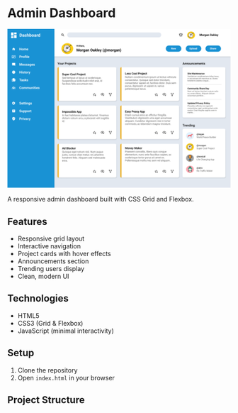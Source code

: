 # Admin Dashboard

![Dashboard Preview](/dashboard-project.png)

A responsive admin dashboard built with CSS Grid and Flexbox.

## Features

- Responsive grid layout
- Interactive navigation
- Project cards with hover effects
- Announcements section
- Trending users display
- Clean, modern UI

## Technologies

- HTML5
- CSS3 (Grid & Flexbox)
- JavaScript (minimal interactivity)

## Setup

1. Clone the repository
2. Open `index.html` in your browser

## Project Structure
